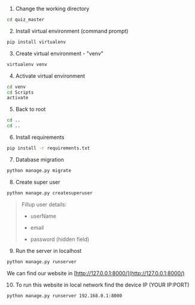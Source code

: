 1. Change the working directory

```bash
cd quiz_master
```

2. Install virtual environment (command prompt)

```bash
pip install virtualenv
```

3. Create virtual environment - "venv"

```bash
virtualenv venv
```

4. Activate virtual environment

```bash
cd venv
cd Scripts
activate
```

5. Back to root

```bash
cd ..
cd ..
```

6. Install requirements

```bash
pip install -r requirements.txt
```

7. Database migration

```bash
python manage.py migrate
```

8. Create super user

```bash
python manage.py createsuperuser
```

> Fillup user details:
>
> - userName
>
> - email
>
> - password (hidden field)

9. Run the server in localhost

```bash
python manage.py runserver
```
We can find our website in [http://127.0.0.1:8000/](http://127.0.0.1:8000/)

10. To run this website in local network find the device IP (YOUR IP:PORT)

```bash
python manage.py runserver 192.168.0.1:8000
```
